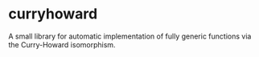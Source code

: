 # curryhoward
A small library for automatic implementation of fully generic functions via the Curry-Howard isomorphism.
